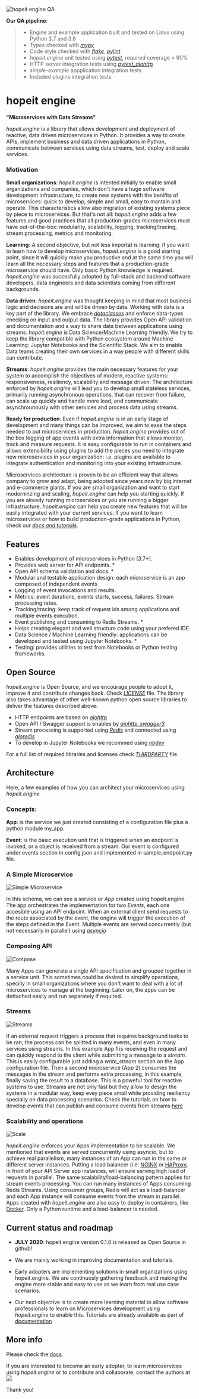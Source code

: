 ![hopeit.engine QA](https://github.com/hopeit-git/hopeit.engine/workflows/hopeit.engine%20QA/badge.svg)

**Our QA pipeline**:
> - Engine and example application built and tested on Linux using Python 3.7 and 3.8
> - Types checked with [*mypy*](https://pypi.org/project/mypy/)
> - Code style checked with [*flake*](https://pypi.org/project/flake8/), [*pylint*](https://pypi.org/project/pylint/)
> - *hopeit.engine* unit tested using [*pytest*](https://pypi.org/project/pytest/), required coverage > 90%
> - HTTP server integration tests using [*pytest_aiohttp*](https://pypi.org/project/pytest-aiohttp/)
> - *simple-example* appplication integration tests
> - Included plugins integration tests
                                                                      


# hopeit engine

**"Microservices with Data Streams"**

*hopeit.engine* is a library that allows development and deployment of reactive, data driven microservices in Python. It provides a way to create APIs, implement business and data driven applications in Python, communicate between services using data streams, test, deploy and scale services.

### Motivation

**Small organizations**: *hopeit.engine* is intented initially to enable small organizations and companies, which don't have a huge software development infrastructure, to create new systems with the benifits of microservices: quick to develop, simple and small, easy to mantain and operate. This characteristics allow also migration of existing systems piece by piece to microservices. But that's not all: *hopeit.engine* adds a few features and good practices that all production-grades microservices must have out-of-the-box: modularity, scalability, logging, tracking/tracing, stream processing, metrics and monitoring. 

**Learning:** A second objective, but not less importat is learning: if you want to learn how to develop microservices, *hopeit.engine* is a good starting point, since it will quickly make you productive and at the same time you will learn all the necessary steps and features that a production-grade microservice should have. Only basic Python knowledge is required. *hopeit.engine* was succesfully adopted by full-stack and backend software developers, data engineers and data scientists coming from different backgrounds.

**Data driven**: *hopeit.engine* was thought keeping in mind that most business logic and decisions are and will be driven by data. Working with data is a key part of the library. We embrace [*dataclasses*](https://docs.python.org/3/library/dataclasses.html) and enforce data-types checking on input and output data. The library provides Open API validation and documentation and a way to share data between applications using streams. *hopeit.engine* is Data Science/Machine Learning friendly. We try to keep the library compatible with Python ecosystem around Machine Learning: Jupyter Notebooks and the Scientific Stack. We aim to enable Data teams creating their own services in a way people with different skills can contribute.

**Streams**: *hopeit.engine* provides the main necessary features for your system to accomplish the objectives of modern, reactive systems: responsiveness, resiliency, scalability and message driven. The architecture enforced by *hopeit.engine* will lead you to develop small stateless services, primarily running asynchronous operations, that can recover from failure, can scale up quickly and handle more load, and communicate asynchrounously with other services and process data using streams.

**Ready for production**: Even if *hopeit.engine* is in an early stage of development and many things can be improved, we aim to ease the steps needed to put microservices in production. *hopeit.engine* provides out of the box logging of app events with extra information that allows monitor, track and measure requests. It is easy configurable to run in containers and allows extensibility using plugins to add the pieces you need to integrate new microservices in your organization: i.e. plugins are available to integrate authentication and monitoring into your existing infrastructure.

Microservices architecture is proven to be an efficient way that allows company to grow and adapt, being adopted since years now by big internet and e-commerce giants. If you are small organization and want to start moderninzing and scaling, *hopeit.engine* can help you starting quickly. If you are already running microservices or you are running a bigger infrastructure, *hopeit.engine* can help you create new features that will be easily integrated with your current services. If you want to learn microservices or how to build production-grade applications in Python, check our [*docs and tutorials*](https://hopeitengine.readthedocs.io/en/latest/index.html). 


## Features

- Enables development of microservices in Python (3.7+).
- Provides web server for API endpoints. *
- Open API schema validation and docs. *
- Modular and testable application design: each microservice is an app composed of independent events
- Logging of event invocations and results.
- Metrics: event durations, events starts, success, failures. Stream processing rates.
- Tracking/tracing: keep track of request ids among applications and multiple events execution.
- Event publishing and consuming to Redis Streams. *
- Helps creating elegant and well structure code using your prefered IDE.
- Data Science / Machine Learning friendly: applications can be developed and tested using Jupyter Notebooks. *
- Testing: provides utilities to test from Notebooks or Python testing frameworks.


## Open Source

*hopeit.engine* is Open Source, and we encourage people to adopt it, improve it and contribute changes back. 
Check [*LICENSE*](https://github.com/hopeit-git/hopeit.engine/blob/master/LICENSE) file. The library also takes advantage of other well-known python open source libraries to deliver the features described above:

- HTTP endpoints are based on [*aiohttp*](https://pypi.org/project/aiohttp/)
- Open API / Swagger support is enables by [*aiohttp_swagger3*](https://pypi.org/project/aiohttp-swagger3/)
- Stream processing is supported using [*Redis*](https://redis.io/) and connected using [*aioredis*](https://pypi.org/project/aioredis/)
- To develop in Jupyter Notebooks we recommed using [*nbdev*](https://pypi.org/project/nbdev/)

For a full list of required libraries and licenses check [*THIRDPARTY*](https://github.com/hopeit-git/hopeit.engine/blob/master/THIRDPARTY) file.

## Architecture

Here, a few examples of how you can architect your microservices using *hopeit.engine*

### Concepts:

**App**: is the service we just created consisting of a configuration file plus a python module my_app.

**Event**: is the basic execution unit that is triggered when an endpoint is invoked, or a object is received from a stream. Our event is configured under events section in config.json and implemented in sample_endpoint.py file.


### A Simple Microservice

![Simple Microservice](docs/source/readme/hopeit.engine-simple.png)

In this schema, we can see a service or *App* created using hopeit.engine. The app orchestrates the implementation for two *Events*, each one accesible using an API endpoint. When an external client send requests to the route associated by the event, the engine will trigger the execution of the steps defined in the Event. Multiple events are served concurrently (but not necessarily in parallel) using [*asyncio*](https://docs.python.org/3/library/asyncio.html)

### Composing API

![Compose](docs/source/readme/hopeit.engine-compose.png)

Many Apps can generate a single API specification and grouped together in a service unit. This sometimes could be desired to simplify operations, specilly in small organizations where you don't want to deal with a lot of microservices to manage at the beginning. Later on, the apps can be dettached easily and run separately if required.

### Streams

![Streams](docs/source/readme/hopeit.engine-streams.png)

If an external request triggers a process that requires background tasks to be ran, the process can be splitted in many events, and even in many services using streams. In this example App 1 is receiving the request and can quickly respond to the client while submitting a message to a *stream*. This is easily configurable just adding a *write_stream* section on the App configuration file. Then a second microservice (App 2) consumes the messages in the stream and performs extra processing, in this example, finally saving the result to a database. This is a poweful tool for reactive systems to use. Streams are not only fast but they allow to design the systems in a modular way, keep evey piece small while providing resiliency specially on data processing scenarios. Check the tutorials on how to develop events that can publish and consume events from streams [here](https://hopeitengine.readthedocs.io/en/latest/tutorials/05-streams.html)

### Scalability and operations

![Scale](docs/source/readme/hopeit.engine-scale.png)

*hopeit.engine* enforces your Apps implementation to be scalable. We mentioned that events are served concurrently using asyncio, but to achieve real parallelism, many instances of an App can run in the same or different server instances. Putting a load balancer (i.e: [NGINX](https://nginx.org/en/) or [HAProxy](http://www.haproxy.org/), in front of your API Server app instances, will ensure serving high load of requests in parallel. The same scalability/load-balancing pattern applies for stream events processing. You can run many instances of Apps consuming Redis Streams. Using consumer groups, Redis will act as a load-balancer and each App instance will consume events from the stream in parallel. Apps created with *hopeit.engine* are also easy to deploy in containers, like [Docker](https://www.docker.com/). Only a Python runtime and a load-balancer is needed.

## Current status and roadmap

- **JULY 2020**: hopeit.engine version 0.1.0 is released as Open Source in github!
    
- We are mainly working in improving documentation and tutorials.

- Early adopters are implementing solutions in small organizations using hopeit.engine. We are continuosly gathering feedback and making the engine more stable and easy to use as we learn from real use case scenarios.

- Our next objective is to create more learning material to allow software professionals to learn on Microservices development using *hopeit.engine* to enable this. Tutorials are already available as part of [documentation](https://hopeitengine.readthedocs.io/en/latest/tutorials/index.html)


## More info

Please check the [docs](https://hopeitengine.readthedocs.io/en/latest/index.html).

If you are interested to become an early adopter, to learn microservices using *hopeit.engine* or to contribute and collaborate, contact the authors at ![](docs/source/readme/contact.png)

Thank you!



```python

```
